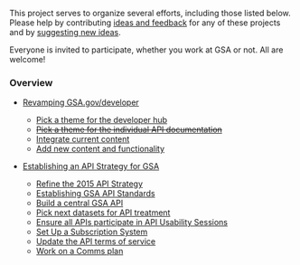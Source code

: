 This project serves to organize several efforts, including those listed below.  Please help by contributing [ideas and feedback](https://github.com/GSA/developers/issues) for any of these projects and by [suggesting new ideas](https://github.com/GSA/developers/issues/new).   

Everyone is invited to participate, whether you work at GSA or not.  All are welcome!  

### Overview 

* [Revamping GSA.gov/developer](https://github.com/GSA/developers/milestones/GSA.gov/developers)
  * [Pick a theme for the developer hub](https://github.com/GSA/developers/issues/5)
  * ~~[Pick a theme for the individual API documentation](https://github.com/GSA/developers/issues/6)~~
  * [Integrate current content](https://github.com/GSA/developers/issues/7)
  * [Add new content and functionality](https://github.com/GSA/developers/issues/3)

* [Establishing an API Strategy for GSA](https://github.com/GSA/developers/milestones/API%20Strategy%20for%20GSA)
  * [Refine the 2015 API Strategy](https://github.com/GSA/developers/blob/gh-pages/api_strategy.md)
  * [Establishing GSA API Standards](https://github.com/GSA/developers/issues/10)
  * [Build a central GSA API](https://github.com/GSA/developers/issues/4)
  * [Pick next datasets for API treatment](https://github.com/GSA/developers/issues/2)
  * [Ensure all APIs participate in API Usability Sessions](https://github.com/GSA/developers/issues/12)
  * [Set Up a Subscription System](https://github.com/GSA/developers/issues/13)
  * [Update the API terms of service](https://github.com/GSA/developers/issues/14)
  * [Work on a Comms plan](https://github.com/GSA/developers/issues/15)

